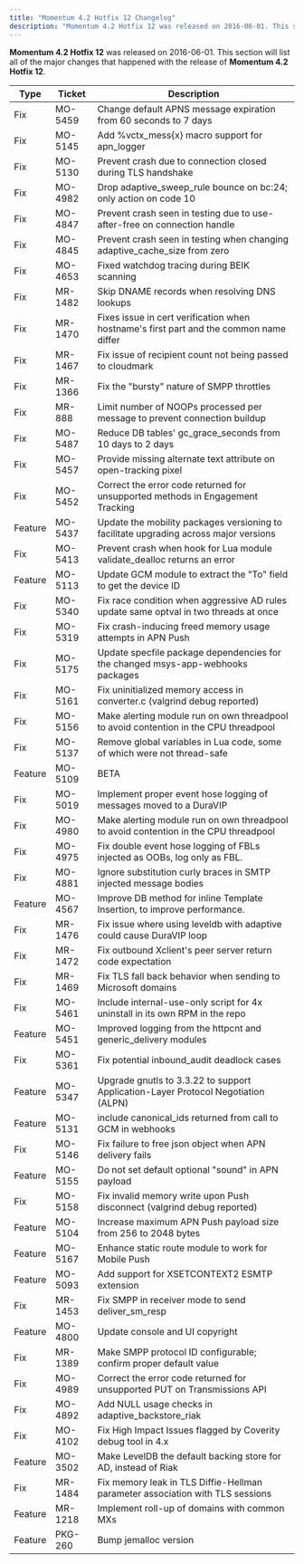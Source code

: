 ```yaml
---
title: "Momentum 4.2 Hotfix 12 Changelog"
description: "Momentum 4.2 Hotfix 12 was released on 2016-06-01. This section will list all of the major changes that happened with the release of Momentum 4.2 Hotfix 12."
---
```


**Momentum 4.2 Hotfix 12** was released on 2016-06-01. This section will list all of the major changes that happened with the release of **Momentum 4.2 Hotfix 12**.

<a name="changelog.4-2-hf-12.table"></a> 

| Type | Ticket | Description |
| --- | --- | --- |
| Fix | MO-5459 | Change default APNS message expiration from 60 seconds to 7 days |
| Fix | MO-5145 | Add %vctx_mess{x} macro support for apn_logger |
| Fix | MO-5130 | Prevent crash due to connection closed during TLS handshake |
| Fix | MO-4982 | Drop adaptive_sweep_rule bounce on bc:24; only action on code 10 |
| Fix | MO-4847 | Prevent crash seen in testing due to use-after-free on connection handle |
| Fix | MO-4845 | Prevent crash seen in testing when changing adaptive_cache_size from zero |
| Fix | MO-4653 | Fixed watchdog tracing during BEIK scanning |
| Fix | MR-1482 | Skip DNAME records when resolving DNS lookups |
| Fix | MR-1470 | Fixes issue in cert verification when hostname's first part and the common name differ |
| Fix | MR-1467 | Fix issue of recipient count not being passed to cloudmark |
| Fix | MR-1366 | Fix the "bursty" nature of SMPP throttles |
| Fix | MR-888 | Limit number of NOOPs processed per message to prevent connection buildup |
| Fix | MO-5487 | Reduce DB tables' gc_grace_seconds from 10 days to 2 days |
| Fix | MO-5457 | Provide missing alternate text attribute on open-tracking pixel |
| Fix | MO-5452 | Correct the error code returned for unsupported methods in Engagement Tracking |
| Feature | MO-5437 | Update the mobility packages versioning to facilitate upgrading across major versions |
| Fix | MO-5413 | Prevent crash when hook for Lua module validate_dealloc returns an error |
| Feature | MO-5113 | Update GCM module to extract the "To" field to get the device ID |
| Fix | MO-5340 | Fix race condition when aggressive AD rules update same optval in two threads at once |
| Fix | MO-5319 | Fix crash-inducing freed memory usage attempts in APN Push |
| Fix | MO-5175 | Update specfile package dependencies for the changed msys-app-webhooks packages |
| Fix | MO-5161 | Fix uninitialized memory access in converter.c (valgrind debug reported) |
| Fix | MO-5156 | Make alerting module run on own threadpool to avoid contention in the CPU threadpool |
| Fix | MO-5137 | Remove global variables in Lua code, some of which were not thread-safe |
| Feature | MO-5109 | BETA | Include auth_pamd as part of the msys-ecelerity-beta module |
| Fix | MO-5019 | Implement proper event hose logging of messages moved to a DuraVIP |
| Fix | MO-4980 | Make alerting module run on own threadpool to avoid contention in the CPU threadpool |
| Fix | MO-4975 | Fix double event hose logging of FBLs injected as OOBs, log only as FBL. |
| Fix | MO-4881 | Ignore substitution curly braces in SMTP injected message bodies |
| Feature | MO-4567 | Improve DB method for inline Template Insertion, to improve performance. |
| Fix | MR-1476 | Fix issue where using leveldb with adaptive could cause DuraVIP loop |
| Fix | MR-1472 | Fix outbound Xclient's peer server return code expectation |
| Fix | MR-1469 | Fix TLS fall back behavior when sending to Microsoft domains |
| Fix | MO-5461 | Include internal-use-only script for 4x uninstall in its own RPM in the repo |
| Feature | MO-5451 | Improved logging from the httpcnt and generic_delivery modules |
| Fix | MO-5361 | Fix potential inbound_audit deadlock cases |
| Feature | MO-5347 | Upgrade gnutls to 3.3.22 to support Application-Layer Protocol Negotiation (ALPN) |
| Feature | MO-5131 | include canonical_ids returned from call to GCM in webhooks |
| Fix | MO-5146 | Fix failure to free json object when APN delivery fails |
| Feature | MO-5155 | Do not set default optional "sound" in APN payload |
| Fix | MO-5158 | Fix invalid memory write upon Push disconnect (valgrind debug reported) |
| Feature | MO-5104 | Increase maximum APN Push payload size from 256 to 2048 bytes |
| Feature | MO-5167 | Enhance static route module to work for Mobile Push |
| Feature | MO-5093 | Add support for XSETCONTEXT2 ESMTP extension |
| Fix | MR-1453 | Fix SMPP in receiver mode to send deliver_sm_resp |
| Feature | MO-4800 | Update console and UI copyright |
| Fix | MR-1389 | Make SMPP protocol ID configurable; confirm proper default value |
| Fix | MO-4989 | Correct the error code returned for unsupported PUT on Transmissions API |
| Fix | MO-4892 | Add NULL usage checks in adaptive_backstore_riak |
| Fix | MO-4102 | Fix High Impact Issues flagged by Coverity debug tool in 4.x | Round 4 |
| Feature | MO-3502 | Make LevelDB the default backing store for AD, instead of Riak |
| Fix | MR-1484 | Fix memory leak in TLS Diffie-Hellman parameter association with TLS sessions |
| Feature | MR-1218 | Implement roll-up of domains with common MXs |
| Feature | PKG-260 | Bump jemalloc version |